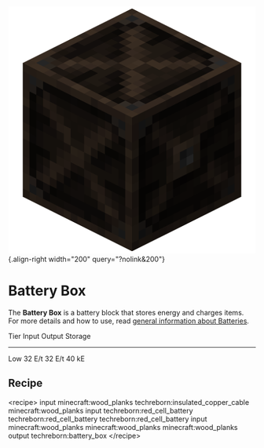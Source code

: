 ![Battery Box](/media/mods/techreborn/battery_box.png){.align-right width="200" query="?nolink&200"}

# Battery Box

The **Battery Box** is a battery block that stores energy and charges items. For more details and how to use, read [general information about Batteries](/energy/batteries).

  Tier   Input    Output   Storage
  ------ -------- -------- ---------
  Low    32 E/t   32 E/t   40 kE

## Recipe

\<recipe\> input minecraft:wood_planks techreborn:insulated_copper_cable minecraft:wood_planks input techreborn:red_cell_battery techreborn:red_cell_battery techreborn:red_cell_battery input minecraft:wood_planks minecraft:wood_planks minecraft:wood_planks output techreborn:battery_box \</recipe\>
